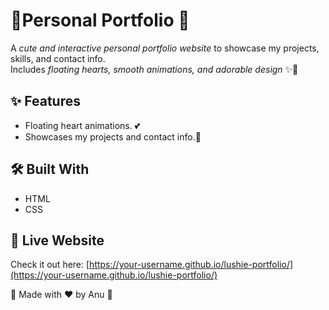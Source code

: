 # 🌸Personal Portfolio 💖

A *cute and interactive personal portfolio website* to showcase my projects, skills, and contact info.  
Includes *floating hearts, smooth animations, and adorable design* ✨🌷

## ✨ Features
- Floating heart animations. 💕  
- Showcases my projects and contact info.🌸   

## 🛠 Built With
- HTML  
- CSS  

## 🚀 Live Website
Check it out here: [https://your-username.github.io/lushie-portfolio/](https://your-username.github.io/lushie-portfolio/)  

💌 Made with ❤ by Anu 🌸
